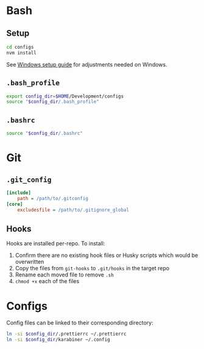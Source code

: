 # Bash

## Setup

```sh
cd configs
nvm install
```

See [Windows setup guide](./WINDOWS.md) for adjustments needed on Windows.

## `.bash_profile`

```sh
export config_dir=$HOME/Development/configs
source "$config_dir/.bash_profile"
```

## `.bashrc`

```sh
source "$config_dir/.bashrc"
```

# Git

## `.git_config`

```ini
[include]
    path = /path/to/.gitconfig
[core]
    excludesfile = /path/to/.gitignore_global
```

## Hooks

Hooks are installed per-repo. To install:

1. Confirm there are no existing hook files or Husky scripts which would be overwritten
1. Copy the files from `git-hooks` to `.git/hooks` in the target repo
1. Rename each moved file to remove `.sh`
1. `chmod +x` each of the files

# Configs

Config files can be linked to their corresponding directory:

```sh
ln -si $config_dir/.prettierrc ~/.prettierrc
ln -si $config_dir/karabiner ~/.config
```

